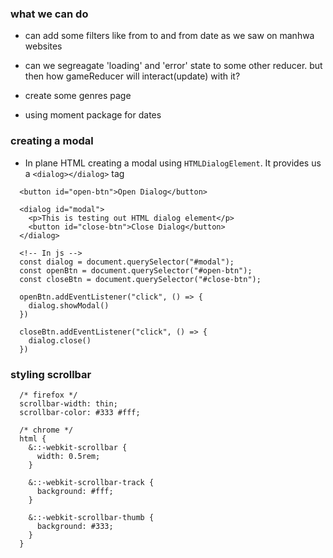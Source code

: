 ### what we can do

- can add some filters like from to and from date as we saw on manhwa websites

- can we segreagate 'loading' and 'error' state to some other reducer. but then how gameReducer will interact(update) with it?

- create some genres page

- using moment package for dates

### creating a modal

- In plane HTML creating a modal using `HTMLDialogElement`. It provides us a `<dialog></dialog>` tag

```
  <button id="open-btn">Open Dialog</button>

  <dialog id="modal">
    <p>This is testing out HTML dialog element</p>
    <button id="close-btn">Close Dialog</button>
  </dialog>

  <!-- In js -->
  const dialog = document.querySelector("#modal");
  const openBtn = document.querySelector("#open-btn");
  const closeBtn = document.querySelector("#close-btn");

  openBtn.addEventListener("click", () => {
    dialog.showModal()
  })

  closeBtn.addEventListener("click", () => {
    dialog.close()
  })

```

### styling scrollbar

```
  /* firefox */
  scrollbar-width: thin;
  scrollbar-color: #333 #fff;

  /* chrome */
  html {
    &::-webkit-scrollbar {
      width: 0.5rem;
    }

    &::-webkit-scrollbar-track {
      background: #fff;
    }

    &::-webkit-scrollbar-thumb {
      background: #333;
    }
  }
```

